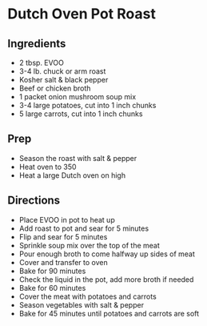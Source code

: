 # Dutch Oven Pot Roast

## Ingredients

- 2 tbsp. EVOO
- 3-4 lb. chuck or arm roast
- Kosher salt & black pepper
- Beef or chicken broth
- 1 packet onion mushroom soup mix
- 3-4 large potatoes, cut into 1 inch chunks
- 5 large carrots, cut into 1 inch chunks

## Prep

- Season the roast with salt & pepper
- Heat oven to 350
- Heat a large Dutch oven on high

## Directions

- Place EVOO in pot to heat up
- Add roast to pot and sear for 5 minutes
- Flip and sear for 5 minutes
- Sprinkle soup mix over the top of the meat
- Pour enough broth to come halfway up sides of meat
- Cover and transfer to oven
- Bake for 90 minutes
- Check the liquid in the pot, add more broth if needed
- Bake for 60 minutes
- Cover the meat with potatoes and carrots
- Season vegetables with salt & pepper
- Bake for 45 minutes until potatoes and carrots are soft
